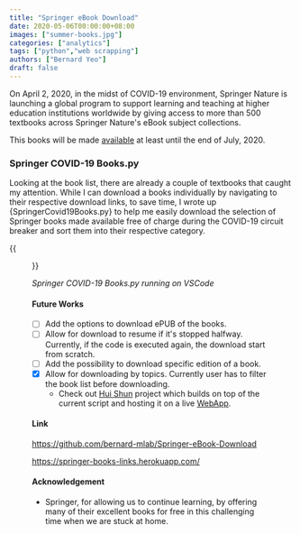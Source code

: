 ```yaml
---
title: "Springer eBook Download"
date: 2020-05-06T00:00:00+08:00
images: ["summer-books.jpg"]
categories: ["analytics"]
tags: ["python","web scrapping"]
authors: ["Bernard Yeo"]
draft: false
---
```


On April 2, 2020, in the midst of COVID-19 environment, Springer Nature is launching a global program to support learning and teaching at higher education institutions worldwide by giving access to more than 500 textbooks across Springer Nature\'s eBook subject collections. <!--more-->

This books will be made [available](https://www.springernature.com/gp/librarians/news-events/all-news-articles/industry-news-initiatives/free-access-to-textbooks-for-institutions-affected-by-coronaviru/17855960) at least until the end of July, 2020.

### Springer COVID-19 Books.py

Looking at the book list, there are already a couple of textbooks that caught my attention. While I can download a books individually by navigating to their respective download links, to save time, I wrote up {SpringerCovid19Books.py} to help me easily download the selection of Springer books made available free of charge during the COVID-19 circuit breaker and sort them into their respective category. 

{{<figure src="/images/packt-ebook/screenshot.png">}}

*Springer COVID-19 Books.py running on VSCode*

#### Future Works

- [ ] Add the options to download ePUB of the books.
- [ ] Allow for download to resume if it's stopped halfway. Currently, if the code is executed again, the download start from scratch.
- [ ] Add the possibility to download specific edition of a book.
- [x] Allow for downloading by topics. Currently user has to filter the book list before downloading.
  - Check out [Hui Shun](https://www.linkedin.com/in/hui-shun/) project which builds on top of the current script and hosting it on a live [WebApp](https://springer-books-links.herokuapp.com/).  

#### Link

https://github.com/bernard-mlab/Springer-eBook-Download

https://springer-books-links.herokuapp.com/

#### Acknowledgement

- Springer, for allowing us to continue learning, by offering many of their excellent books for free in this challenging time when we are stuck at home.

